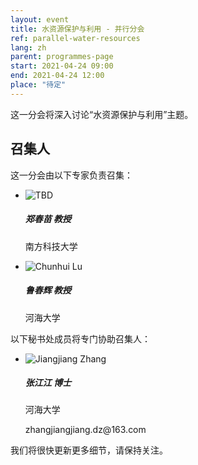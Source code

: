 ```yaml
---
layout: event
title: 水资源保护与利用 - 并行分会
ref: parallel-water-resources
lang: zh
parent: programmes-page
start: 2021-04-24 09:00
end: 2021-04-24 12:00
place: "待定"
---
```

这一分会将深入讨论“水资源保护与利用”主题。

## 召集人

这一分会由以下专家负责召集：

<ul class="people-list p-0">
  <li class="media my-2">
    <img src="https://cdn.jsdelivr.net/gh/estds/estds2020/assets/img/avatars/avatar-chunmiao-zheng.jpg" class="people-avatar rounded-circle mr-3" alt="TBD">
    <div class="media-body">
      <h5 class="mt-0"><strong>郑春苗</strong> 教授</h5>
      <p class="text-secondary">南方科技大学</p>
    </div>
  </li>
  <li class="media my-2">
    <img src="https://cdn.jsdelivr.net/gh/estds/estds2020/assets/img/avatars/avatar-chlu.jpg" class="people-avatar rounded-circle mr-3" alt="Chunhui Lu">
    <div class="media-body">
      <h5 class="mt-0"><b>鲁春辉</b> 教授</h5>
      <p class="text-secondary">河海大学</p>
    </div>
  </li>
</ul>

以下秘书处成员将专门协助召集人：

<ul class="people-list p-0">
  <li class="media my-2">
    <img src="https://cdn.jsdelivr.net/gh/estds/estds2020/assets/img/avatars/avatar-jiangjiang-zhang.jpg" class="people-avatar rounded-circle mr-3" alt="Jiangjiang Zhang">
    <div class="media-body">
      <h5 class="mt-0"><strong>张江江</strong> 博士</h5>
      <p class="text-secondary mb-0">河海大学</p>
      <p class="text-info"><i class="fas fa-envelope fa-fw mr-1"></i>zhangjiangjiang.dz@163.com</p>
    </div>
  </li>
</ul>

我们将很快更新更多细节，请保持关注。

